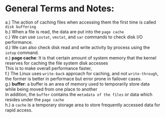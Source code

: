 # General Terms and Notes:

a.) The action of caching files when accessing them the first time is called `disk buffering`  
b.) When a file is read, the data are put into the `page cache`  
c.) We can use `iostat`, `vmstat`, and `sar` commands to check disk I/O performance.  
d.) We can also check disk read and write activity by process using the `iotop` command.  
e.) **page cache**: It is that certain amount of system memory that the kernel reserves for caching the file system disk accesses  
This is to make overall performance faster,  
f.) The Linux uses `write-back` approach for caching, and not `write-through`, the former is better in performace but error prone in failover cases.    
g.) **buffer**: a buffer is an area of memory used to temporarily store data while being moved from one place to another  
In addition, the `buffer` contains the `metadata of the files` or data which resides under the `page cache`  
h.) a `cache` is a temporary storage area to store frequently accessed data for rapid access.  



